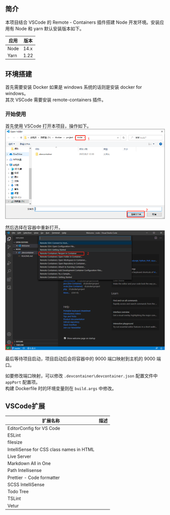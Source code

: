 ## 简介

本项目结合 VSCode 的 Remote - Containers 插件搭建 Node 开发环境。安装应用有 Node 和 yarn 默认安装版本如下。

| 应用 | 版本 |
| ---- | ---- |
| Node | 14.x |
| Yarn | 1.22 |

## 环境搭建

首先需要安装 Docker 如果是 windows 系统的话则是安装 docker for windows。  
其次 VSCode 需要安装 remote-containers 插件。    

### 开始使用

首先使用 VSCode 打开本项目，操作如下。  
![](.devcontainer/image/image-1.jpg)

然后选择在容器中重新打开。  
![](.devcontainer/image/image-2.jpg)

最后等待项目启动，项目启动后会将容器中的 9000 端口映射到主机的 9000 端口。  

如要修改端口映射，可以修改 `.devcontainer\devcontainer.json` 配置文件中 `appPort` 配置项。  
构建 Dockerfile 时的环境变量则在 `build.args` 中修改。  

## VSCode扩展

| 扩展名称                                 | 描述 |
| ---------------------------------------- | ---- |
| EditorConfig for VS Code                 |      |
| ESLint                                   |      |
| filesize                                 |      |
| IntelliSense for CSS class names in HTML |      |
| Live Server                              |      |
| Markdown All in One                      |      |
| Path Intellisense                        |      |
| Prettier - Code formatter                |      |
| SCSS IntelliSense                        |      |
| Todo Tree                                |      |
| TSLint                                   |      |
| Vetur                                    |      |
